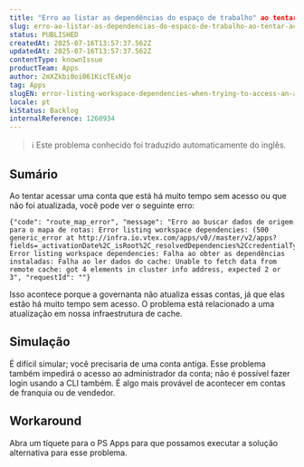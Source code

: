 ```yaml
---
title: "Erro ao listar as dependências do espaço de trabalho" ao tentar acessar uma conta
slug: erro-ao-listar-as-dependencias-do-espaco-de-trabalho-ao-tentar-acessar-uma-conta
status: PUBLISHED
createdAt: 2025-07-16T13:57:37.562Z
updatedAt: 2025-07-16T13:57:37.562Z
contentType: knownIssue
productTeam: Apps
author: 2mXZkbi0oi061KicTExNjo
tag: Apps
slugEN: error-listing-workspace-dependencies-when-trying-to-access-an-account
locale: pt
kiStatus: Backlog
internalReference: 1260934
---
```


>ℹ️ Este problema conhecido foi traduzido automaticamente do inglês.

## Sumário


Ao tentar acessar uma conta que está há muito tempo sem acesso ou que não foi atualizada, você pode ver o seguinte erro:


    {"code": "route_map_error", "message": "Erro ao buscar dados de origem para o mapa de rotas: Error listing workspace dependencies: (500 generic_error at http://infra.io.vtex.com/apps/v0//master/v2/apps?fields=_activationDate%2C_isRoot%2C_resolvedDependencies%2CcredentialType%2Clink%2Cname%2Cpolicies%2Cregistry%2Cvendor%2Cversion) Error listing workspace dependencies: Falha ao obter as dependências instaladas: Falha ao ler dados do cache: Unable to fetch data from remote cache: got 4 elements in cluster info address, expected 2 or 3", "requestId": ""}


Isso acontece porque a governanta não atualiza essas contas, já que elas estão há muito tempo sem acesso. O problema está relacionado a uma atualização em nossa infraestrutura de cache.
## Simulação


É difícil simular; você precisaria de uma conta antiga. Esse problema também impedirá o acesso ao administrador da conta; não é possível fazer login usando a CLI também. É algo mais provável de acontecer em contas de franquia ou de vendedor.


## Workaround


Abra um tíquete para o PS Apps para que possamos executar a solução alternativa para esse problema.



